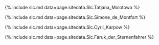{% include slc.md data=page.sitedata.Slc.Tatjana_Molotowa %}

{% include slc.md data=page.sitedata.Slc.Simone_de_Montfort %}

{% include slc.md data=page.sitedata.Slc.Cyril_Karpow %}

{% include slc.md data=page.sitedata.Slc.Faruk_der_Sternenfahrer %}
